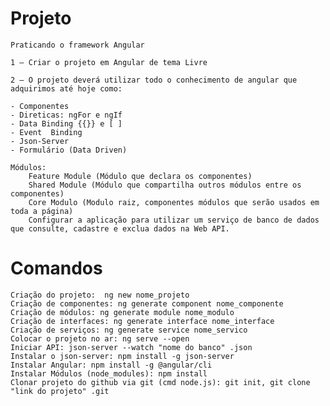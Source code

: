 # Projeto
    Praticando o framework Angular 
    
    1 – Criar o projeto em Angular de tema Livre
    
    2 – O projeto deverá utilizar todo o conhecimento de angular que adquirimos até hoje como: 
    
    - Componentes
    - Direticas: ngFor e ngIf
    - Data Binding {{}} e [ ]
    - Event  Binding 
    - Json-Server
    - Formulário (Data Driven)
    
    Módulos:
        Feature Module (Módulo que declara os componentes)
        Shared Module (Módulo que compartilha outros módulos entre os componentes)
        Core Modulo (Modulo raiz, componentes módulos que serão usados em toda a página)
        Configurar a aplicação para utilizar um serviço de banco de dados que consulte, cadastre e exclua dados na Web API.


# Comandos
    Criação do projeto:  ng new nome_projeto
    Criação de componentes: ng generate component nome_componente
    Criação de módulos: ng generate module nome_modulo
    Criação de interfaces: ng generate interface nome_interface
    Criação de serviços: ng generate service nome_servico
    Colocar o projeto no ar: ng serve --open
    Iniciar API: json-server --watch "nome do banco" .json
    Instalar o json-server: npm install -g json-server
    Instalar Angular: npm install -g @angular/cli
    Instalar Módulos (node_modules): npm install
    Clonar projeto do github via git (cmd node.js): git init, git clone "link do projeto" .git
